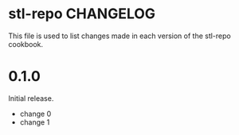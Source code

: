 # stl-repo CHANGELOG

This file is used to list changes made in each version of the stl-repo cookbook.

# 0.1.0

Initial release.

- change 0
- change 1


